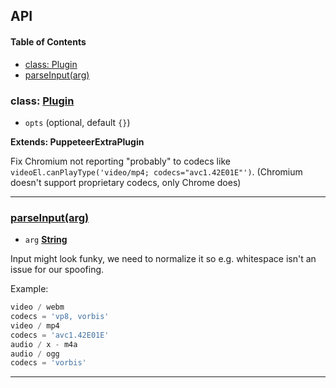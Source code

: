 ## API

<!-- Generated by documentation.js. Update this documentation by updating the source code. -->

#### Table of Contents

- [class: Plugin](#class-plugin)
- [parseInput(arg)](#parseinputarg)

### class: [Plugin](https://github.com/berstend/puppeteer-extra/blob/a769d9e78174808c217a71dc5a2261129b5b9127/packages/puppeteer-extra-plugin-stealth/evasions/media.codecs/index.js#L9-L85)

- `opts` (optional, default `{}`)

**Extends: PuppeteerExtraPlugin**

Fix Chromium not reporting "probably" to codecs like `videoEl.canPlayType('video/mp4; codecs="avc1.42E01E"')`.
(Chromium doesn't support proprietary codecs, only Chrome does)

---

### [parseInput(arg)](https://github.com/berstend/puppeteer-extra/blob/a769d9e78174808c217a71dc5a2261129b5b9127/packages/puppeteer-extra-plugin-stealth/evasions/media.codecs/index.js#L31-L45)

- `arg` **[String](https://developer.mozilla.org/docs/Web/JavaScript/Reference/Global_Objects/String)**

Input might look funky, we need to normalize it so e.g. whitespace isn't an issue for our spoofing.

Example:

```javascript
video / webm
codecs = 'vp8, vorbis'
video / mp4
codecs = 'avc1.42E01E'
audio / x - m4a
audio / ogg
codecs = 'vorbis'
```

---
